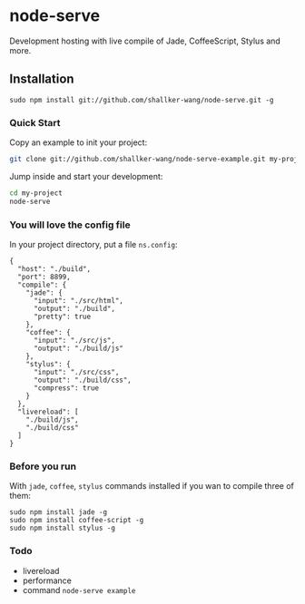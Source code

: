 node-serve
==========

Development hosting with live compile of Jade, CoffeeScript, Stylus and more.

## Installation
```
sudo npm install git://github.com/shallker-wang/node-serve.git -g
```

### Quick Start
Copy an example to init your project:
```bash
git clone git://github.com/shallker-wang/node-serve-example.git my-project
```

Jump inside and start your development:
```bash
cd my-project
node-serve
```

### You will love the config file
In your project directory, put a file `ns.config`:
```
{
  "host": "./build",
  "port": 8899,
  "compile": {
    "jade": {
      "input": "./src/html",
      "output": "./build",
      "pretty": true
    },
    "coffee": {
      "input": "./src/js",
      "output": "./build/js"
    },
    "stylus": {
      "input": "./src/css",
      "output": "./build/css",
      "compress": true
    }
  },
  "livereload": [
    "./build/js",
    "./build/css"
  ]
}
```


### Before you run
With `jade`, `coffee`, `stylus` commands installed if you wan to compile three of them:
```
sudo npm install jade -g
sudo npm install coffee-script -g
sudo npm install stylus -g
```

### Todo
* livereload
* performance
* command `node-serve example`
